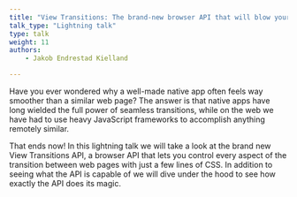 ```yaml
---
title: "View Transitions: The brand-new browser API that will blow your mind"
talk_type: "Lightning talk"
type: talk
weight: 11
authors:
    - Jakob Endrestad Kielland

---
```

Have you ever wondered why a well-made native app often feels way smoother than a similar web page? The answer is that native apps have long wielded the full power of seamless transitions, while on the web we have had to use heavy JavaScript frameworks to accomplish anything remotely similar.

That ends now! In this lightning talk we will take a look at the brand new View Transitions API, a browser API that lets you control every aspect of the transition between web pages with just a few lines of CSS. In addition to seeing what the API is capable of we will dive under the hood to see how exactly the API does its magic.
